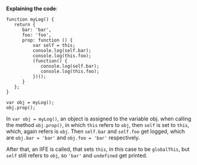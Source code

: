 <b>Explaining the code</b>:

```
function myLog() {
   return {
      bar: 'bar',
      foo: 'foo',
      prop: function () {
          var self = this;
          console.log(self.bar);
          console.log(this.foo);
          (function() {
             console.log(self.bar);
             console.log(this.foo);
          })();
      }
   };
}

var obj = myLog();
obj.prop();
```

In `var obj = myLog()`, an object is assigned to the variable obj.
when calling the method `obj.prop()`, in which `this` refers to `obj`, then `self` is set to `this`, which, again refers is `obj`. Then `self.bar` and `self.foo` get logged, which are `obj.bar = 'bar'` and `obj.foo = 'bar'` respectively.

After that, an IIFE is called, that sets `this`, in this case to be `globalThis`, but `self` still refers to `obj`, so `'bar'` and `undefined` get printed.
